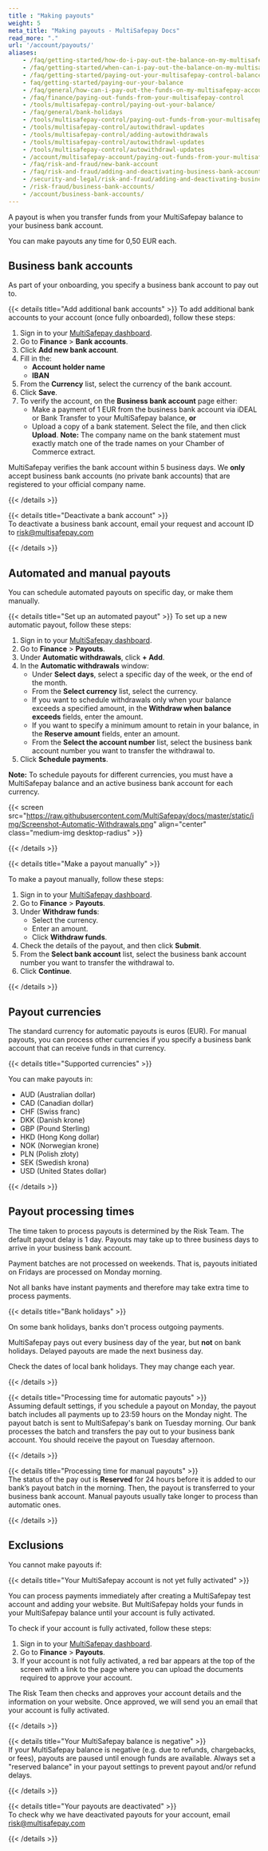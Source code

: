 ```yaml
---
title : "Making payouts"
weight: 5
meta_title: "Making payouts - MultiSafepay Docs"
read_more: "."
url: '/account/payouts/'
aliases:
    - /faq/getting-started/how-do-i-pay-out-the-balance-on-my-multisafepay-account-to-my-business-bank-account
    - /faq/getting-started/when-can-i-pay-out-the-balance-on-my-multisafepay-account-to-my-business-bank-account
    - /faq/getting-started/paying-out-your-multisafepay-control-balance-to-your-business-bank-account
    - faq/getting-started/paying-our-your-balance
    - /faq/general/how-can-i-pay-out-the-funds-on-my-multisafepay-account-
    - /faq/finance/paying-out-funds-from-your-multisafepay-control
    - /tools/multisafepay-control/paying-out-your-balance/
    - /faq/general/bank-holidays
    - /tools/multisafepay-control/paying-out-funds-from-your-multisafepay-balance
    - /tools/multisafepay-control/autowithdrawl-updates
    - /tools/multisafepay-control/adding-autowithdrawals
    - /tools/multisafepay-control/autowithdrawl-updates
    - /tools/multisafepay-control/autowithdrawl-updates
    - /account/multisafepay-account/paying-out-funds-from-your-multisafepay-balance/
    - /faq/risk-and-fraud/new-bank-account
    - /faq/risk-and-fraud/adding-and-deactivating-business-bank-accounts
    - /security-and-legal/risk-and-fraud/adding-and-deactivating-business-bank-accounts/
    - /risk-fraud/business-bank-accounts/
    - /account/business-bank-accounts/
---
```


A payout is when you transfer funds from your MultiSafepay balance to your business bank account.

You can make payouts any time for 0,50 EUR each.

## Business bank accounts
As part of your onboarding, you specify a business bank account to pay out to. 

{{< details title="Add additional bank accounts" >}}
To add additional bank accounts to your account (once fully onboarded), follow these steps:

1. Sign in to your [MultiSafepay dashboard](https://merchant.multisafepay.com). 
2. Go to **Finance** > **Bank accounts**.
3. Click **Add new bank account**.
3. Fill in the:
    - **Account holder name**
    - **IBAN**
4. From the **Currency** list, select the currency of the bank account.
5. Click **Save**.
6. To verify the account, on the **Business bank account** page either:
    - Make a payment of 1 EUR from the business bank account via iDEAL or Bank Transfer to your MultiSafepay balance, **or**
    - Upload a copy of a bank statement. Select the file, and then click **Upload**.
    **Note:** The company name on the bank statement must exactly match one of the trade names on your Chamber of Commerce extract.

MultiSafepay verifies the bank account within 5 business days. We **only** accept business bank accounts (no private bank accounts) that are registered to your official company name. 

{{< /details >}}

{{< details title="Deactivate a bank account" >}}
&nbsp;  
To deactivate a business bank account, email your request and account ID to <risk@multisafepay.com>

{{< /details >}}

## Automated and manual payouts

You can schedule automated payouts on specific day, or make them manually. 

{{< details title="Set up an automated payout" >}}
To set up a new automatic payout, follow these steps:

1. Sign in to your [MultiSafepay dashboard](https://merchant.multisafepay.com). 
2. Go to **Finance** > **Payouts**.
3. Under **Automatic withdrawals**, click **+ Add**.
4. In the **Automatic withdrawals** window:
    - Under **Select days**, select a specific day of the week, or the end of the month. 
    - From the **Select currency** list, select the currency. 
    - If you want to schedule withdrawals only when your balance exceeds a specified amount, in the **Withdraw when balance exceeds** fields, enter the amount. 
    - If you want to specify a minimum amount to retain in your balance, in the **Reserve amount** fields, enter an amount.
    - From the **Select the account number** list, select the business bank account number you want to transfer the withdrawal to.
5. Click **Schedule payments**.

**Note:** To schedule payouts for different currencies, you must have a MultiSafepay balance and an active business bank account for each currency.

{{< screen src="https://raw.githubusercontent.com/MultiSafepay/docs/master/static/img/Screenshot-Automatic-Withdrawals.png" align="center" class="medium-img desktop-radius" >}}

{{< /details >}}

{{< details title="Make a payout manually" >}}

To make a payout manually, follow these steps:

1. Sign in to your [MultiSafepay dashboard](https://merchant.multisafepay.com).
2. Go to **Finance** > **Payouts**.
3. Under **Withdraw funds**:  
    - Select the currency.
    - Enter an amount.
    - Click **Withdraw funds**.
4. Check the details of the payout, and then click **Submit**.
5. From the **Select bank account** list, select the business bank account number you want to transfer the withdrawal to. 
6. Click **Continue**.

{{< /details >}}

## Payout currencies
The standard currency for automatic payouts is euros (EUR). For manual payouts, you can process other currencies if you specify a business bank account that can receive funds in that currency.

{{< details title="Supported currencies" >}}

You can make payouts in: 

- AUD (Australian dollar)
- CAD (Canadian dollar)
- CHF (Swiss franc)
- DKK (Danish krone)
- GBP (Pound Sterling)
- HKD (Hong Kong dollar)
- NOK (Norwegian krone)
- PLN (Polish złoty)
- SEK (Swedish krona)
- USD (United States dollar)

{{< /details >}}

## Payout processing times 
The time taken to process payouts is determined by the Risk Team. The default payout delay is 1 day. Payouts may take up to three business days to arrive in your business bank account.

Payment batches are not processed on weekends. That is, payouts initiated on Fridays are processed on Monday morning.

Not all banks have instant payments and therefore may take extra time to process payments.

{{< details title="Bank holidays" >}}

On some bank holidays, banks don't process outgoing payments. 

MultiSafepay pays out every business day of the year, but **not** on bank holidays. Delayed payouts are made the next business day. 

Check the dates of local bank holidays. They may change each year.

{{< /details >}}

{{< details title="Processing time for automatic payouts" >}}
&nbsp;  
Assuming default settings, if you schedule a payout on Monday, the payout batch includes all payments up to 23:59 hours on the Monday night. The payout batch is sent to MultiSafepay's bank on Tuesday morning. Our bank processes the batch and transfers the pay out to your business bank account. You should receive the payout on Tuesday afternoon.

{{< /details >}}

{{< details title="Processing time for manual payouts" >}}
&nbsp;  
The status of the pay out is **Reserved** for 24 hours before it is added to our bank’s payout batch in the morning. Then, the payout is transferred to your business bank account. Manual payouts usually take longer to process than automatic ones.

{{< /details >}}

## Exclusions

You cannot make payouts if:

{{< details title="Your MultiSafepay account is not yet fully activated" >}}

You can process payments immediately after creating a MultiSafepay test account and adding your website. But MultiSafepay holds your funds in your MultiSafepay balance until your account is fully activated.

To check if your account is fully activated, follow these steps:

1. Sign in to your [MultiSafepay dashboard](https://merchant.multisafepay.com).
2. Go to **Finance** > **Payouts**.
3. If your account is not fully activated, a red bar appears at the top of the screen with a link to the page where you can upload the documents required to approve your account.

The Risk Team then checks and approves your account details and the information on your website. Once approved, we will send you an email that your account is fully activated. 

{{< /details >}}

{{< details title="Your MultiSafepay balance is negative" >}}
&nbsp;  
If your MultiSafepay balance is negative (e.g. due to refunds, chargebacks, or fees), payouts are paused until enough funds are available. Always set a "reserved balance" in your payout settings to prevent payout and/or refund delays.

{{< /details >}}

{{< details title="Your payouts are deactivated" >}}
&nbsp;  
To check why we have deactivated payouts for your account, email <risk@multisafepay.com>

{{< /details >}}

